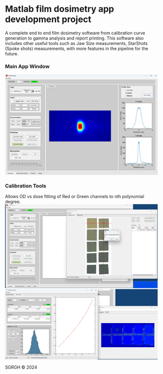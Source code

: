 # Matlab film dosimetry app development project
<p>
  A complete end to end film dosimetry software from calibration curve generation to gamma analysis and report printing. This software also includes other useful tools such as Jaw Size measurements, StarShots (Spoke shots) measurements, with more features in the pipeline for the future.
</p>

<p align="right">
  <h3>Main  App Window</h3>
  <img src="https://github.com/sghmire/FilmDosimetry/blob/main/MAIN.png" width="500" title="Main Window">
</p>

<p align="right">
  <h3>Calibration Tools</h3>
  Allows OD vs dose fitting of Red or Green channels to nth polynomial degree.

  <img src="https://github.com/sghmire/FilmDosimetry/blob/main/MAIN_1.png" width="500" title="Calibration Tools">  
  <img src="https://github.com/sghmire/FilmDosimetry/blob/main/MAIN_2.png" width="500" title="Calibration Tools">  

</p>


SGRGH 
© 2024 
